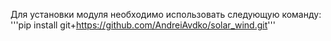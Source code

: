 Для установки модуля необходимо использовать следующую команду:
'''pip install git+https://github.com/AndreiAvdko/solar_wind.git'''